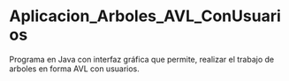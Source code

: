 # Aplicacion_Arboles_AVL_ConUsuarios
Programa en Java con interfaz gráfica que permite, realizar el trabajo de arboles en forma AVL con usuarios.
